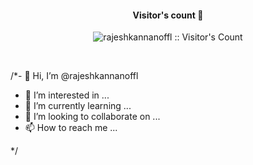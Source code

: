 <h4 align="center">Visitor's count 👀</h4>
<p align="center"><img src="https://profile-counter.glitch.me/{rajeshkannanoffl}/count.svg" alt="rajeshkannanoffl :: Visitor's Count" /></p>
<br/>


/*- 👋 Hi, I’m @rajeshkannanoffl
- 👀 I’m interested in ...
- 🌱 I’m currently learning ...
- 💞️ I’m looking to collaborate on ...
- 📫 How to reach me ...

<!---
rajeshkannanoffl/rajeshkannanoffl is a ✨ special ✨ repository because its `README.md` (this file) appears on your GitHub profile.
You can click the Preview link to take a look at your changes.
--->*/
